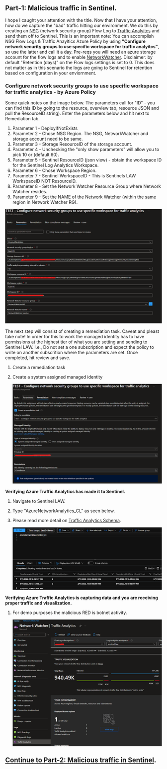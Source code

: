 ## Part-1: Malicious traffic in Sentinel. ##

 I hope I caught your attention with the title.  Now that I have your attention, how do we capture the "bad" traffic hitting our environment.  We do this by creating an [NSG](https://docs.microsoft.com/en-us/azure/network-watcher/nsg-flow-logs-policy-portal) (network security group) Flow Log to [Traffic Analyitcs](https://docs.microsoft.com/en-us/azure/network-watcher/traffic-analytics-policy-portal) and send them off to Sentinel. This is an important note: You can accomplish NSG Flow Logs & Traffic Anayltics Azure Policy by using **"Configure network security groups to use specific workspace for traffic analyitcs"**, so use the latter and call it a day. Pre-reqs you will need an azure storage account for the flow logs and to enable [NetworkWatcher](https://docs.microsoft.com/en-us/azure/network-watcher/network-watcher-create). Disclaimer: by default "Retention (days)" on the Flow logs settings is set to 0. This does not matter as in this scenario the logs are going to Sentinel for retention based on configuration in your enviornment.

### Configure network security groups to use specific workspace for traffic analytics - by Azure Policy ###
Some quick notes on the image below. The parameters call for "ID" - you can find this ID by going to the resource, overview tab, resource JSON and pull the ResourceID string). Enter the parameters below and hit next to Remediation tab.
1. Parameter 1 - DeployifNotExists
2. Parameter 2 - Chose NSG Region. The NSG, NetworkWatcher and storage account need to be same.
3. Parameter 3 - Storage ResourceID of the storage account.
4. Parameter 4 - Unchecking the "only show parameters" will allow you to pick 10 or (default 60).
5. Parameter 5 - Sentinel ResourceID (json view) - obtain the workspace ID for the Sentinel Log Analytics Workspace.
6. Parameter 6 - Chose Workspace Region.
7. Parameter 7 - Sentinel WorkspaceID - This is Sentinels LAW WorkspaceID NOT ResourceID.
8. Parameter 8 - Set the Network Watcher Resource Group where Network Watcher resides.
9. Parameter 9 - Set the NAME of the Network Watcher (within the same region in Network Watcher RG).

![](https://github.com/Cyberlorians/uploadedimages/blob/main/trafficlaw.png)

The next step will consist of creating a remediation task. Caveat and pleast take note! In order for this to work the managed identity has to have permissions at the highest tier of what you are setting and sending to Sentinel LAW. I.e., Do not set a one subscription and expect the policy to write on another subscrition where the parameters are set. Once completed, hit review and save.
1. Create a remediation task
2. Create a system assigned managed identity 

    ![](https://github.com/Cyberlorians/uploadedimages/blob/main/trafficanalyticsremed.png)

**Verifying Azure Traffic Analytics has made it to Sentinel.**
1. Navigate to Sentinel LAW.
2. Type "AzureNetworkAnalytics_CL" as seen below.
3. Please read more detail on [Traffic Analytics Schema](https://docs.microsoft.com/en-us/azure/network-watcher/traffic-analytics-schema).

    ![](https://github.com/Cyberlorians/uploadedimages/blob/main/Azurenetanalyitcsschematable.png)

**Verifying Azure Traffic Analytics is capturing data and you are receiving proper traffic and visualization.**
1. For demo purposes the malicious RED is botnet activity.

    ![](https://github.com/Cyberlorians/uploadedimages/blob/main/trafficanalyticsblade.png)

   

## [Continue to Part-2: Malicious traffic in Sentinel](https://github.com/Cyberlorians/Articles/blob/main/MaliciousActivityandSentinelP2.md). ##
